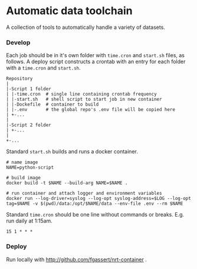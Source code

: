 # Automatic data toolchain

A collection of tools to automatically handle a variety of datasets.

### Develop

Each job should be in it's own folder with `time.cron` and `start.sh` files, as follows. A deploy script constructs a crontab with an entry for each folder with a `time.cron` and `start.sh`.

```
Repository
|
|-Script 1 folder
| |-time.cron  # single line containing crontab frequency
| |-start.sh   # shell script to start job in new container
| |-Dockefile  # container to build
| |-.env       # the global repo's .env file will be copied here
| +-...
|
|-Script 2 folder
| +-...
|
+-...
```

Standard `start.sh` builds and runs a docker container.

```
# name image
NAME=python-script

# build image
docker build -t $NAME --build-arg NAME=$NAME .

# run container and attach logger and environment variables
docker run --log-driver=syslog --log-opt syslog-address=$LOG --log-opt tag=$NAME -v $(pwd)/data:/opt/$NAME/data --env-file .env --rm $NAME
```

Standard `time.cron` should be one line without commands or breaks. E.g. run daily at 1:15am.

```
15 1 * * *
```

### Deploy

Run locally with http://github.com/fgassert/nrt-container .
